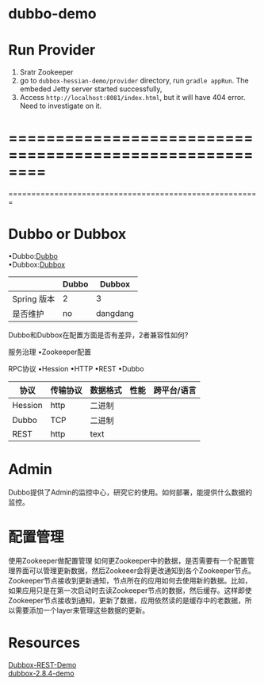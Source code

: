 # dubbo-demo


# Run Provider    
1. Sratr Zookeeper
2. go to `dubbox-hessian-demo/provider` directory, run `gradle appRun`. The embeded Jetty server started successfully, 
3. Access `http://localhost:8081/index.html`, but it will have 404 error. Need to investigate on it.


========================================================
========================================================
=======================================================
# Dubbo or Dubbox
•Dubbo:[Dubbo](http://dubbo.io/)               
•Dubbox:[Dubbox](https://github.com/dangdangdotcom/dubbox)

|              |       Dubbo       |       Dubbox      |
| ------------ | ----------------- | ----------------- |
| Spring 版本  | 2                 | 3                 |
| 是否维护     | no                | dangdang          |

Dubbo和Dubbox在配置方面是否有差异，2者兼容性如何?

服务治理
•Zookeeper配置

RPC协议
•Hession
•HTTP
•REST
•Dubbo

|      协议      |   传输协议         |       数据格式      |      性能       |       跨平台/语言       |
| -------------- | ------------------ | ------------------- | --------------- | ----------------------- |
| Hession        | http               | 二进制              |                 |                         |
| Dubbo          | TCP                | 二进制              |                 |                         |
| REST           | http               | text                |                 |                         |

# Admin

Dubbo提供了Admin的监控中心，研究它的使用。如何部署，能提供什么数据的监控。

# 配置管理

使用Zookeeper做配置管理
如何更Zookeeper中的数据，是否需要有一个配置管理界面可以管理更新数据，然后Zookeeer会将更改通知到各个Zookeeper节点。
Zookeeper节点接收到更新通知，节点所在的应用如何去使用新的数据。比如，如果应用只是在第一次启动时去读Zookeeper节点的数据，然后缓存。这样即使Zookeeper节点接收到通知，更新了数据，应用依然读的是缓存中的老数据，所以需要添加一个layer来管理这些数据的更新。 

# Resources      
[Dubbox-REST-Demo](http://dangdangdotcom.github.io/dubbox/rest.html)         
[dubbox-2.8.4-demo ](https://github.com/sxyx2008/dubbo-example)
